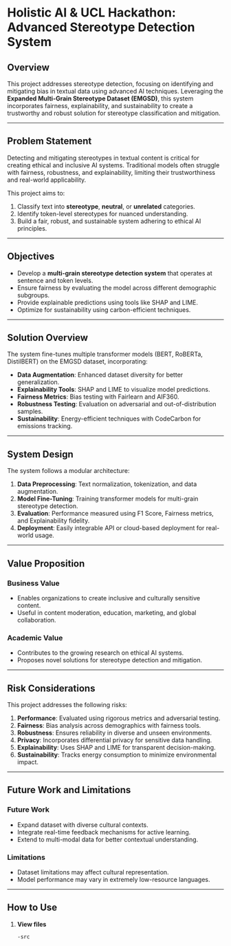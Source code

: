 # Holistic AI & UCL Hackathon: Advanced Stereotype Detection System  

## **Overview**  
This project addresses stereotype detection, focusing on identifying and mitigating bias in textual data using advanced AI techniques. 
Leveraging the **Expanded Multi-Grain Stereotype Dataset (EMGSD)**, this system incorporates fairness, explainability, and sustainability 
to create a trustworthy and robust solution for stereotype classification and mitigation.  

---

## **Problem Statement**  
Detecting and mitigating stereotypes in textual content is critical for creating ethical and inclusive AI systems. 
Traditional models often struggle with fairness, robustness, and explainability, limiting their trustworthiness and real-world applicability.  

This project aims to:  
1. Classify text into **stereotype**, **neutral**, or **unrelated** categories.  
2. Identify token-level stereotypes for nuanced understanding.  
3. Build a fair, robust, and sustainable system adhering to ethical AI principles.  

---

## **Objectives**  
- Develop a **multi-grain stereotype detection system** that operates at sentence and token levels.  
- Ensure fairness by evaluating the model across different demographic subgroups.  
- Provide explainable predictions using tools like SHAP and LIME.  
- Optimize for sustainability using carbon-efficient techniques.  

---

## **Solution Overview**  
The system fine-tunes multiple transformer models (BERT, RoBERTa, DistilBERT) on the EMGSD dataset, incorporating:  
- **Data Augmentation**: Enhanced dataset diversity for better generalization.  
- **Explainability Tools**: SHAP and LIME to visualize model predictions.  
- **Fairness Metrics**: Bias testing with Fairlearn and AIF360.  
- **Robustness Testing**: Evaluation on adversarial and out-of-distribution samples.  
- **Sustainability**: Energy-efficient techniques with CodeCarbon for emissions tracking.  

---

## **System Design**  
The system follows a modular architecture:  
1. **Data Preprocessing**: Text normalization, tokenization, and data augmentation.  
2. **Model Fine-Tuning**: Training transformer models for multi-grain stereotype detection.  
3. **Evaluation**: Performance measured using F1 Score, Fairness metrics, and Explainability fidelity.  
4. **Deployment**: Easily integrable API or cloud-based deployment for real-world usage.

---

## **Value Proposition**  
### **Business Value**  
- Enables organizations to create inclusive and culturally sensitive content.  
- Useful in content moderation, education, marketing, and global collaboration.  

### **Academic Value**  
- Contributes to the growing research on ethical AI systems.  
- Proposes novel solutions for stereotype detection and mitigation.  

---

## **Risk Considerations**  
This project addresses the following risks:  
1. **Performance**: Evaluated using rigorous metrics and adversarial testing.  
2. **Fairness**: Bias analysis across demographics with fairness tools.  
3. **Robustness**: Ensures reliability in diverse and unseen environments.  
4. **Privacy**: Incorporates differential privacy for sensitive data handling.  
5. **Explainability**: Uses SHAP and LIME for transparent decision-making.  
6. **Sustainability**: Tracks energy consumption to minimize environmental impact.  

---

## **Future Work and Limitations**  
### **Future Work**  
- Expand dataset with diverse cultural contexts.  
- Integrate real-time feedback mechanisms for active learning.  
- Extend to multi-modal data for better contextual understanding.  

### **Limitations**  
- Dataset limitations may affect cultural representation.  
- Model performance may vary in extremely low-resource languages.  

---

## **How to Use**  
1. **View files**  
   ```bash
   -src
   
